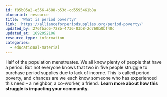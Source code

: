 ```yaml
---
id: f85b05a2-e556-4688-b53d-cd5595461b8a
blueprint: resource
title: 'What is period poverty?'
link: 'https://allianceforperiodsupplies.org/period-poverty/'
updated_by: 276fbad6-728b-4736-83b8-2d760b0bf40c
updated_at: 1692052106
resource_type: information
categories:
  - educational-material
---
```

Half of the population menstruates. We all know plenty of people that have a period. But not everyone knows that two in five people struggle to purchase period supplies due to lack of income. This is called period poverty, and chances are we each know someone who has experienced this need – a neighbor, a co-worker, a friend. **Learn more about how this struggle is impacting your community.**